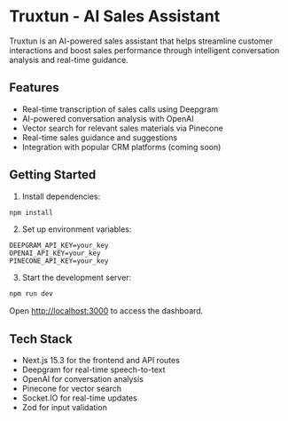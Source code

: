 # Truxtun - AI Sales Assistant

Truxtun is an AI-powered sales assistant that helps streamline customer interactions and boost sales performance through intelligent conversation analysis and real-time guidance.

## Features

- Real-time transcription of sales calls using Deepgram
- AI-powered conversation analysis with OpenAI
- Vector search for relevant sales materials via Pinecone
- Real-time sales guidance and suggestions
- Integration with popular CRM platforms (coming soon)

## Getting Started

1. Install dependencies:
```bash
npm install
```

2. Set up environment variables:
```env
DEEPGRAM_API_KEY=your_key
OPENAI_API_KEY=your_key
PINECONE_API_KEY=your_key
```

3. Start the development server:
```bash
npm run dev
```

Open [http://localhost:3000](http://localhost:3000) to access the dashboard.

## Tech Stack

- Next.js 15.3 for the frontend and API routes
- Deepgram for real-time speech-to-text
- OpenAI for conversation analysis
- Pinecone for vector search
- Socket.IO for real-time updates
- Zod for input validation
